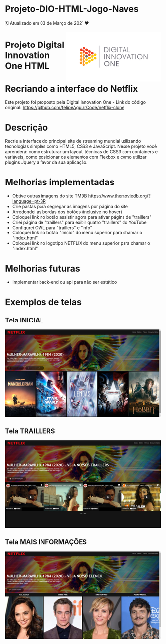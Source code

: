 # Projeto-DIO-HTML-Jogo-Naves

:spiral_calendar: Atualizado em 03 de Março de 2021 :heart:

<img align="right" alt="GIF" height="160px" src="https://github.com/rdeconti/rdeconti-resources/blob/main/Digital%20Innovation%20One%20-%20Logotipo.png" />

# Projeto Digital Innovation One HTML
# Recriando a interface do Netflix
Este projeto foi proposto pela Digital Innovation One - Link do código original: https://github.com/felipeAguiarCode/netflix-clone

# Descrição
Recrie a interface do principal site de streaming mundial utilizando tecnologias simples como HTML5, CSS3 e JavaScript. Nesse projeto você aprenderá: como estruturar um layout, técnicas de CSS3 com containers e variáveis, como posicionar os elementos com Flexbox e como utilizar plugins Jquery a favor da sua aplicação.

# Melhorias implementadas
- Obtive outras imagens do site TMDB https://www.themoviedb.org/?language=pt-BR
- Crie pastas para segregar as imagens por página do site
- Arredondei as bordas dos botões (inclusive no hover)
- Coloquei link no botão assistir agora para ativar página de "traillers"
- Criei página de "traillers" para exibir quatro "traillers" do YouTube
- Configurei OWL para "traillers" e "info"
- Coloquei link no botão "Início" do menu superior para chamar o "index.html"
- Coloquei link no logotipo NETFLIX do menu superior para chamar o "index.html"

# Melhorias futuras
- Implementar back-end ou api para não ser estático

# Exemplos de telas

## Tela INICIAL
<img src="https://github.com/rdeconti/Bootcamp-DIO-Html-Web-Projeto02/blob/main/tela-index.jpeg" />

## Tela TRAILLERS
<img src="https://github.com/rdeconti/Bootcamp-DIO-Html-Web-Projeto02/blob/main/tela-traillers.jpg" />

## Tela MAIS INFORMAÇÕES
<img src="https://github.com/rdeconti/Bootcamp-DIO-Html-Web-Projeto02/blob/main/tela-info.jpg" />
